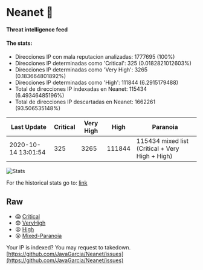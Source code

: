# Neanet :hocho:
#### Threat intelligence feed
#### The stats:

- Direcciones IP con mala reputacion analizadas: 1777695 (100%)
- Direcciones IP determinadas como 'Critical':  325 (0.0182821012603%)
- Direcciones IP determinadas como 'Very High':  3265 (0.183664801892%)
- Direcciones IP determinadas como 'High':  111844 (6.2915179488)
- Total de direcciones IP indexadas en Neanet:  115434 (6.49346485196%)
- Total de direcciones IP descartadas en Neanet:  1662261 (93.506535148%)

| Last Update | Critical | Very High | High | Paranoia |
| --- | --- | --- | --- | --- |
| 2020-10-14 13:01:54 | 325 | 3265 | 111844 | 115434 mixed list (Critical + Very High + High)|

![Stats](https://docs.google.com/spreadsheets/d/e/2PACX-1vSnaNMIXVabIpDJjufMlzH7poXnshF3mgd8Is1g9ytUEzVsP5my4Trn8f-xkoLLQ38xpL3HtmUexLo6/pubchart?oid=501124687&format=image)

For the historical stats go to: [link](/stats.csv)
## Raw
- :scream: [Critical](https://raw.githubusercontent.com/JavaGarcia/Neanet/master/blacklists/neanet_critical.txt)
- :fearful: [VeryHigh](https://raw.githubusercontent.com/JavaGarcia/Neanet/master/blacklists/neanet_veryHigh.txtt)
- :frowning: [High](https://raw.githubusercontent.com/JavaGarcia/Neanet/master/blacklists/neanet_high.txt)
- :dizzy_face: [Mixed-Paranoia](https://raw.githubusercontent.com/JavaGarcia/Neanet/master/blacklists/neanet_all.txt)


Your IP is indexed? You may request to takedown. [https://github.com/JavaGarcia/Neanet/issues](https://github.com/JavaGarcia/Neanet/issues)

































































































































































































































































































































































































































































































































































































































































































































































































































































































































































































































































































































































































































































































































































































































































